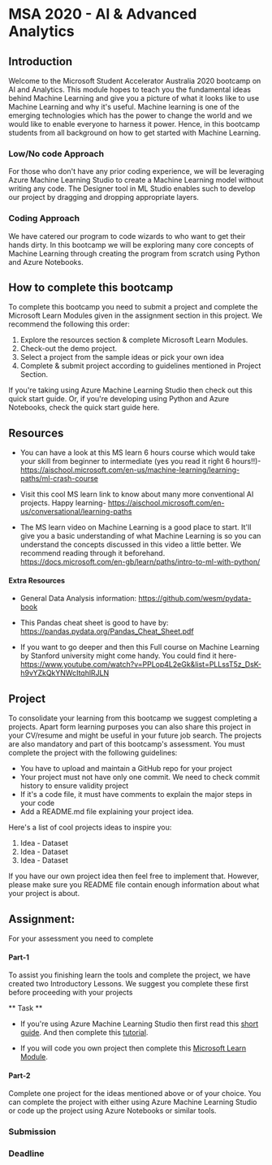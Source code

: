 # MSA 2020 - AI & Advanced Analytics

## Introduction 

Welcome to the Microsoft Student Accelerator Australia  2020 bootcamp on AI and Analytics. This module hopes 
to teach you the fundamental ideas behind Machine Learning and give you a picture of what it looks like to use Machine Learning and why it's useful. Machine learning is one of the emerging technologies which has the power to change the world and we would like to enable everyone to harness it power. Hence, in this bootcamp students from all background on how to get started with Machine Learning.  

### Low/No code Approach 
For those who don't have any prior coding experience, we will be leveraging Azure Machine Learning Studio to 
create a Machine Learning model without writing any code. The Designer tool in ML Studio enables such to 
develop our project by dragging and dropping appropriate layers. 

### Coding Approach 
We have catered our program to code wizards to who want to get their hands dirty. In this bootcamp we will be 
exploring many core concepts of Machine Learning through creating the program from scratch using Python and 
Azure Notebooks. 


## How to complete this bootcamp 
To complete this bootcamp you need to submit a project and complete the Microsoft Learn Modules given in the 
assignment section in this project. We recommend the following this order: 

1. Explore the resources section & complete Microsoft Learn Modules. 
2. Check-out the demo project.
3. Select a project from the sample ideas or pick your own idea 
4. Complete & submit project according to guidelines mentioned in Project Section. 

If you're taking using Azure Machine Learning Studio then check out this quick start guide. 
Or, if you're developing using Python and Azure Notebooks, check the quick start guide here. 


## Resources
- You can have a look at this MS learn 6 hours course which would take your skill from beginner to            intermediate (yes you read it right 6 hours!!)-
https://aischool.microsoft.com/en-us/machine-learning/learning-paths/ml-crash-course

- Visit this cool MS learn link to know about many more conventional AI projects. Happy learning-
https://aischool.microsoft.com/en-us/conversational/learning-paths

- The MS learn video on Machine Learning is a good place to start. It'll give you a basic understanding of what Machine Learning is so you can understand the concepts discussed in this video a little better. We recommend reading through it beforehand. https://docs.microsoft.com/en-gb/learn/paths/intro-to-ml-with-python/


#### Extra Resources
- General Data Analysis information: https://github.com/wesm/pydata-book
- This Pandas cheat sheet is good to have by: https://pandas.pydata.org/Pandas_Cheat_Sheet.pdf

- If you want to go deeper and then this Full course on Machine Learning by Stanford university might come handy. You could find it here- 
https://www.youtube.com/watch?v=PPLop4L2eGk&list=PLLssT5z_DsK-h9vYZkQkYNWcItqhlRJLN



## Project 
To consolidate your learning from this bootcamp we suggest completing a projects. Apart form learning purposes
you can also share this project in your CV/resume and might be useful in your future job search.
The projects are also mandatory and part of this bootcamp's assessment. You must complete the project with the following guidelines: 
- You have to upload and maintain a GitHub repo for your project 
- Your project must not have only one commit. We need to check commit history to ensure validity project 
- If it's a code file, it must have comments to explain the major steps in your code 
- Add a README.md file explaining your project idea. 

Here's a list of cool projects ideas to inspire you: 
1. Idea - Dataset 
2. Idea - Dataset 
3. Idea - Dataset 

If you have our own project idea then feel free to implement that. However, please make sure you README file 
contain enough information about what your project is about. 

## Assignment: 
For your assessment you need to complete 

#### Part-1  
To assist you finishing learn the tools and complete the project, we have created two Introductory Lessons. We
suggest you complete these first before proceeding with your projects

** Task ** 
 - If you're using Azure Machine Learning Studio then first read this [short guide](https://docs.microsoft.com/en-us/azure/machine-learning/studio/what-is-ml-studio). And then complete this [tutorial](https://docs.microsoft.com/en-us/azure/machine-learning/studio/create-experiment). 

- If you will code you own project then complete this [Microsoft Learn Module](https://docs.microsoft.com/en-gb/learn/paths/intro-to-ml-with-python/).
 
#### Part-2
Complete one project for the ideas mentioned above or of your choice. You can complete the project with either using Azure Machine Learning Studio or code up the project using Azure Notebooks or similar tools.




### Submission 


### Deadline 